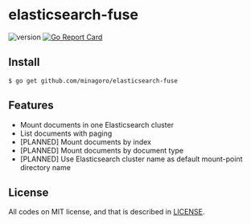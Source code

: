 # elasticsearch-fuse

![version](https://img.shields.io/badge/version-0.1.0-brightgreen.svg)
[![Go Report Card](https://goreportcard.com/badge/github.com/minagoro/elasticsearch-fuse)](https://goreportcard.com/report/github.com/minagoro/elasticsearch-fuse)

## Install

```
$ go get github.com/minagoro/elasticsearch-fuse
```

## Features

- Mount documents in one Elasticsearch cluster
- List documents with paging
- [PLANNED] Mount documents by index
- [PLANNED] Mount documents by document type
- [PLANNED] Use Elasticsearch cluster name as default mount-point directory name

## License

All codes on MIT license, and that is described in [LICENSE](LICENSE).
